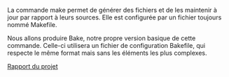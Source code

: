 La commande make permet de générer des fichiers et de les maintenir à jour par rapport à leurs sources. Elle est configurée par un fichier toujours nommé Makefile.

Nous allons produire Bake, notre propre version basique de cette commande. Celle-ci utilisera un fichier de configuration Bakefile, qui respecte le même format mais sans les éléments les plus complexes.

[Rapport du projet](Rapport.pdf)
